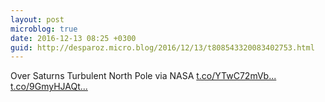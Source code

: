 ```yaml
---
layout: post
microblog: true
date: 2016-12-13 08:25 +0300
guid: http://desparoz.micro.blog/2016/12/13/t808543320083402753.html
---
```

Over Saturns Turbulent North Pole via NASA [t.co/YTwC72mVb...](https://t.co/YTwC72mVb2) [t.co/9GmyHJAQt...](https://t.co/9GmyHJAQt2)
